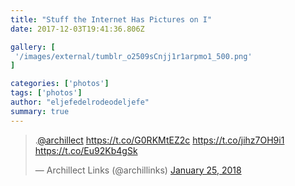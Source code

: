 ```yaml
---
title: "Stuff the Internet Has Pictures on I"
date: 2017-12-03T19:41:36.806Z

gallery: [
 '/images/external/tumblr_o2509sCnjj1r1arpmo1_500.png'
]

categories: ['photos']
tags: ['photos']
author: "eljefedelrodeodeljefe"
summary: true
---
```

<!--more-->
<blockquote class="twitter-tweet" data-lang="en"><p lang="und" dir="ltr">.<a href="https://twitter.com/archillect?ref_src=twsrc%5Etfw">@archillect</a>
<a href="https://t.co/G0RKMtEZ2c">https://t.co/G0RKMtEZ2c</a>
<a href="https://t.co/jihz7OH9i1">https://t.co/jihz7OH9i1</a>
<a href="https://t.co/Eu92Kb4gSk">https://t.co/Eu92Kb4gSk</a></p>&mdash; Archillect Links (@archillinks) 
<a href="https://twitter.com/archillinks/status/956544719085101056?ref_src=twsrc%5Etfw">January 25, 2018</a></blockquote>
<script async src="https://platform.twitter.com/widgets.js" charset="utf-8"></script>
